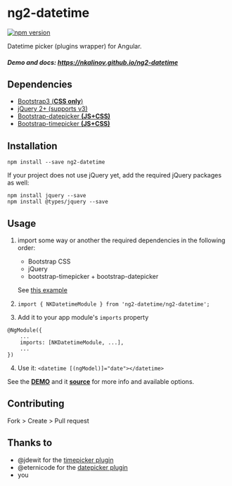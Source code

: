 # ng2-datetime
[![npm version](https://badge.fury.io/js/ng2-datetime.svg)](https://badge.fury.io/js/ng2-datetime)

Datetime picker (plugins wrapper) for Angular.

##### Demo and docs: https://nkalinov.github.io/ng2-datetime

## Dependencies
- [Bootstrap3 (__CSS only__)](http://getbootstrap.com/)
- [jQuery 2+ (supports v3)](http://jquery.com/)
- [Bootstrap-datepicker __(JS+CSS)__](http://eternicode.github.io/bootstrap-datepicker/)
- [Bootstrap-timepicker __(JS+CSS)__](http://jdewit.github.io/bootstrap-timepicker/)

## Installation
```
npm install --save ng2-datetime
```

If your project does not use jQuery yet, add the required jQuery packages as well:
```
npm install jquery --save
npm install @types/jquery --save
```

## Usage
1. import some way or another the required dependencies in the following order:
   - Bootstrap CSS
   - jQuery
   - bootstrap-timepicker + bootstrap-datepicker
   
   See [this example](https://github.com/nkalinov/ng2-datetime/blob/master/src/vendor.ts#L8)
2. `import { NKDatetimeModule } from 'ng2-datetime/ng2-datetime';`
3. Add it to your app module's `imports` property
```
@NgModule({
    ...
    imports: [NKDatetimeModule, ...],
    ...
})
```
4. Use it: `<datetime [(ngModel)]="date"></datetime>`

See the [__DEMO__](https://nkalinov.github.io/ng2-datetime) and it [__source__](https://github.com/nkalinov/ng2-datetime/tree/master/demo) for more info and available options.

## Contributing
Fork > Create > Pull request

## Thanks to
- @jdewit for the [timepicker plugin](https://github.com/jdewit/bootstrap-timepicker)
- @eternicode for the [datepicker plugin](https://github.com/eternicode/bootstrap-datepicker)
- you